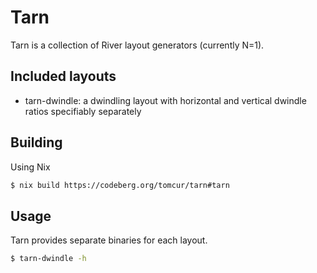 # Tarn

Tarn is a collection of River layout generators (currently N=1).

## Included layouts

- tarn-dwindle: a dwindling layout with horizontal and vertical dwindle ratios
  specifiably separately

## Building

Using Nix

```bash
$ nix build https://codeberg.org/tomcur/tarn#tarn
```

## Usage

Tarn provides separate binaries for each layout.

```bash
$ tarn-dwindle -h
```
